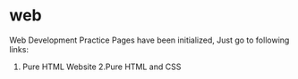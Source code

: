 # web
Web Development Practice
Pages have been initialized, Just go to following links:
1. Pure HTML Website
2.Pure HTML and CSS
